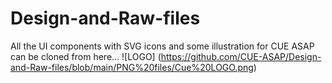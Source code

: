 # Design-and-Raw-files
All the UI components with SVG icons and some illustration for CUE ASAP can be cloned from here...
![LOGO] (https://github.com/CUE-ASAP/Design-and-Raw-files/blob/main/PNG%20files/Cue%20LOGO.png)
